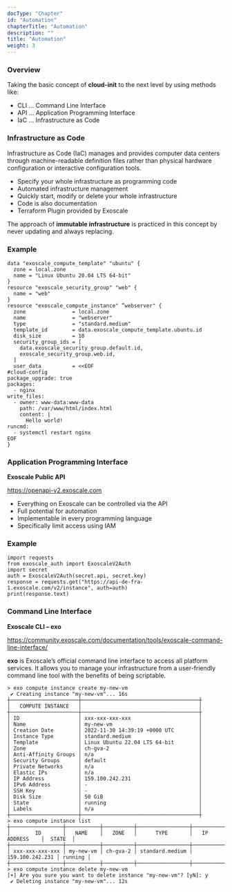 ```yaml
---
docType: "Chapter"
id: "Automation"
chapterTitle: "Automation"
description: ""
title: "Automation"
weight: 3
---
```


### **Overview**

Taking the basic concept of **cloud-init** to the next level by using methods like:

- CLI ... Command Line Interface
- API ... Application Programming Interface
- IaC ... Infrastructure as Code

### **Infrastructure as Code**

Infrastructure as Code (IaC) manages and provides computer data centers through machine-readable definition files rather than physical hardware configuration or interactive configuration tools.

- Specify your whole infrastructure as programming code
- Automated infrastructure management
- Quickly start, modify or delete your whole infrastructure
- Code is also documentation
- Terraform Plugin provided by Exoscale

The approach of **immutable infrastructure** is practiced in this concept by never updating and always replacing.

### **Example**

```
data "exoscale_compute_template" "ubuntu" {
  zone = local.zone
  name = "Linux Ubuntu 20.04 LTS 64-bit"
}
resource "exoscale_security_group" "web" {
  name = "web"
}
resource "exoscale_compute_instance" ”webserver" {
  zone               = local.zone
  name               = "webserver"
  type               = "standard.medium"
  template_id        = data.exoscale_compute_template.ubuntu.id
  disk_size          = 10
  security_group_ids = [
    data.exoscale_security_group.default.id, 
    exoscale_security_group.web.id,
  ]
  user_data          = <<EOF
#cloud-config
package_upgrade: true
packages:
  - nginx
write_files:
  - owner: www-data:www-data
    path: /var/www/html/index.html
    content: |
      Hello world!
runcmd:
  - systemctl restart nginx
EOF
}
```

### **Application Programming Interface** 
**Exoscale Public API**

https://openapi-v2.exoscale.com

- Everything on Exoscale can be controlled via the API
- Full potential for automation
- Implementable in every programming language
- Specifically limit access using IAM

### **Example**
```
import requests
from exoscale_auth import ExoscaleV2Auth
import secret
auth = ExoscaleV2Auth(secret.api, secret.key)
response = requests.get("https://api-de-fra-1.exoscale.com/v2/instance", auth=auth)
print(response.text)
```

### **Command Line Interface**
**Exoscale CLI – exo**

https://community.exoscale.com/documentation/tools/exoscale-command-line-interface/

**exo** is Exoscale’s official command line interface to access all platform services. It allows you to manage your infrastructure from a user-friendly command line tool with the benefits of being scriptable.

```
> exo compute instance create my-new-vm
 ✔ Creating instance "my-new-vm"... 16s
┼──────────────────────┼──────────────────────────────────────┼
│   COMPUTE INSTANCE   │                                      │
┼──────────────────────┼──────────────────────────────────────┼
│ ID                   │ xxx-xxx-xxx-xxx                      │
│ Name                 │ my-new-vm                            │
│ Creation Date        │ 2022-11-30 14:39:19 +0000 UTC        │
│ Instance Type        │ standard.medium                      │
│ Template             │ Linux Ubuntu 22.04 LTS 64-bit        │
│ Zone                 │ ch-gva-2                             │
│ Anti-Affinity Groups │ n/a                                  │
│ Security Groups      │ default                              │
│ Private Networks     │ n/a                                  │
│ Elastic IPs          │ n/a                                  │
│ IP Address           │ 159.100.242.231                      │
│ IPv6 Address         │ -                                    │
│ SSH Key              │ -                                    │
│ Disk Size            │ 50 GiB                               │
│ State                │ running                              │
│ Labels               │ n/a                                  │
┼──────────────────────┼──────────────────────────────────────┼
> exo compute instance list
┼─────────────────┼───────────┼──────────┼─────────────────┼─────────────────┼─────────┼
│        ID       │   NAME    │   ZONE   │      TYPE       │   IP ADDRESS    │  STATE  │
┼─────────────────┼───────────┼──────────┼─────────────────┼─────────────────┼─────────┼
│ xxx-xxx-xxx-xxx │ my-new-vm │ ch-gva-2 │ standard.medium │ 159.100.242.231 │ running │
┼─────────────────┼───────────┼──────────┼─────────────────┼─────────────────┼─────────┼
> exo compute instance delete my-new-vm
[+] Are you sure you want to delete instance "my-new-vm"? [yN]: y
 ✔ Deleting instance "my-new-vm"... 12s
```
